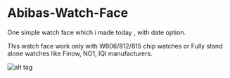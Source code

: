 # Abibas-Watch-Face
One simple watch face which i made today , with date option. 

This watch face work only with W806/812/815 chip watches or Fully stand alone watches like Finow, NO1, IQI manufacturers.

![alt tag](http://i.imgur.com/HhIWJSC.png)
